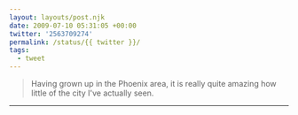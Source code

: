 ```yaml
---
layout: layouts/post.njk
date: 2009-07-10 05:31:05 +00:00
twitter: '2563709274'
permalink: /status/{{ twitter }}/
tags: 
  - tweet
---
```


> Having grown up in the Phoenix area, it is really quite amazing how little of the city I've actually seen.

---
